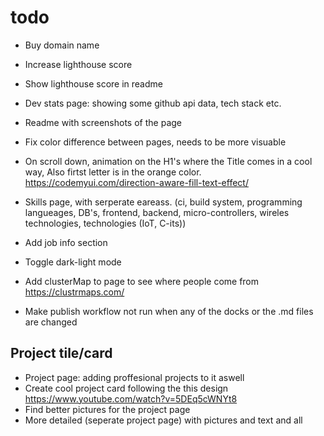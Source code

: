 # todo

- Buy domain name
- Increase lighthouse score
- Show lighthouse score in readme
- Dev stats page: showing some github api data, tech stack etc.
- Readme with screenshots of the page

- Fix color difference between pages, needs to be more visuable
- On scroll down, animation on the H1's where the Title comes in a cool way, Also firtst letter is in the orange color. https://codemyui.com/direction-aware-fill-text-effect/


- Skills page, with serperate eareass. (ci, build system, programming langueages, DB's, frontend, backend, micro-controllers, wireles technologies, technologies (IoT, C-its))
- Add job info section 
- Toggle dark-light mode

- Add clusterMap to page to see where people come from https://clustrmaps.com/

- Make publish workflow not run when any of the docks or the .md files are changed

## Project tile/card

- Project page: adding proffesional projects to it aswell
- Create cool project card following the this design https://www.youtube.com/watch?v=5DEq5cWNYt8
- Find better pictures for the project page
- More detailed (seperate project page) with pictures and text and all
